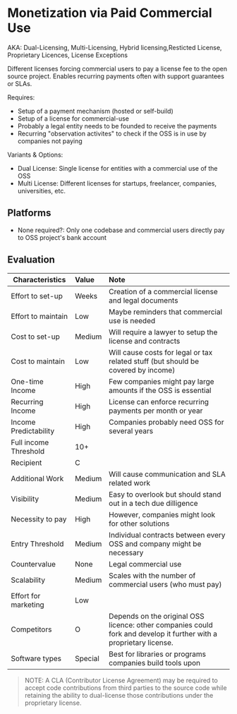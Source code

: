# Monetization via Paid Commercial Use
AKA: Dual-Licensing, Multi-Licensing, Hybrid licensing,Resticted License, Proprietary Licences, License Exceptions

Different licenses forcing commercial users to pay a license fee to the open source project. Enables recurring payments often with support guarantees or SLAs.

Requires:
* Setup of a payment mechanism (hosted or self-build)
* Setup of a license for commercial-use
* Probably a legal entity needs to be founded to receive the payments
* Recurring "observation activites" to check if the OSS is in use by companies not paying

Variants & Options:
* Dual License: Single license for entities with a commercial use of the OSS
* Multi License: Different licenses for startups, freelancer, companies, universities, etc. 

## Platforms
* None required?: Only one codebase and commercial users directly pay to OSS project's bank account

## Evaluation

| Characteristics                   | Value  | Note |
| --------------------------------- |:------ |:---- |
| Effort to set-up                  | Weeks  | Creation of a commercial license and legal documents
| Effort to maintain                | Low    | Maybe reminders that commercial use is needed
| Cost to set-up                    | Medium | Will require a lawyer to setup the license and contracts
| Cost to maintain                  | Low    | Will cause costs for legal or tax related stuff (but should be covered by income)
| One-time Income                   | High   | Few companies might pay large amounts if the OSS is essential
| Recurring Income                  | High   | License can enforce recurring payments per month or year
| Income Predictability             | High   | Companies probably need OSS for several years
| Full income Threshold             | 10+    | 
| Recipient                         | C      | 
| Additional Work                   | Medium | Will cause communication and SLA related work
| Visibility                        | Medium | Easy to overlook but should stand out in a tech due dilligence
| Necessity to pay                  | High   | However, companies might look for other solutions
| Entry Threshold                   | Medium | Individual contracts between every OSS and company might be necessary
| Countervalue                      | None   | Legal commercial use
| Scalability                       | Medium | Scales with the number of commercial users (who must pay)
| Effort for marketing              | Low    | 
| Competitors                       | O      | Depends on the original OSS licence: other companies could fork and develop it further with a proprietary license.
| Software types                    | Special| Best for libraries or programs companies build tools upon

> NOTE: A CLA (Contributor License Agreement) may be required to accept code contributions from third parties to the source code while retaining the ability to dual-license those contributions under the proprietary license.